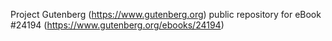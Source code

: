 Project Gutenberg (https://www.gutenberg.org) public repository for eBook #24194 (https://www.gutenberg.org/ebooks/24194)
